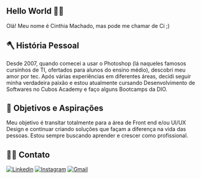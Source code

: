 ## Hello World 👋🏻
Olá! Meu nome é Cinthia Machado, mas pode me chamar de Ci ;) 

## 🪓 História Pessoal
Desde 2007, quando comecei a usar o Photoshop (lá naqueles famosos cursinhos de TI, ofertados para alunos do ensino médio), descobri meu amor por tec. Após várias experiências em diferentes áreas, decidi seguir minha verdadeira paixão e estou atualmente cursando Desenvolvimento de Softwares no Cubos Academy e faço alguns Bootcamps da DIO.

## 🎯 Objetivos e Aspirações
Meu objetivo é transitar totalmente para a área de Front end e/ou UI/UX Design e continuar criando soluções que façam a diferença na vida das pessoas. Estou sempre buscando aprender e crescer como profissional.

## 👩🏼 Contato
[![Linkedin](https://img.shields.io/badge/LinkedIn-0077B5?style=for-the-badge&logo=linkedin&logoColor=white)](http://linkedin.com/in/cinthiaxt)
[![Instagram](https://img.shields.io/badge/Instagram-E4405F?style=for-the-badge&logo=instagram&logoColor=white)](https://www.instagram.com/cinthiarmachado/)
[![Gmail](https://img.shields.io/badge/Gmail-D14836?style=for-the-badge&logo=gmail&logoColor=white)](mailto:cinthiarmachado@gmail.com)
